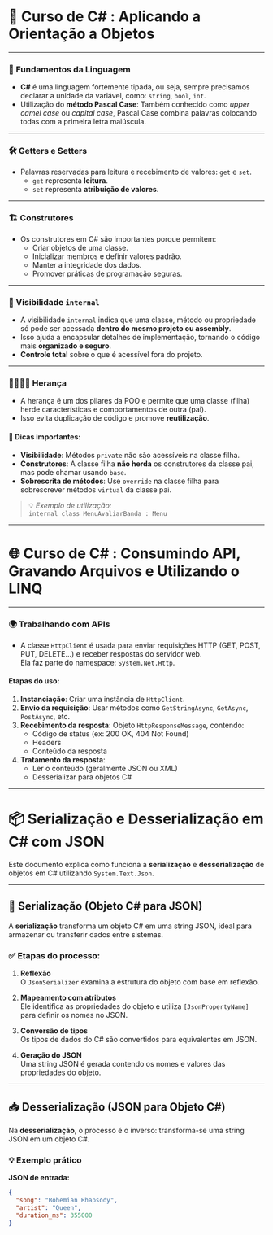# 📘 Curso de C# : Aplicando a Orientação a Objetos

---

### 🧠 Fundamentos da Linguagem

- **C#** é uma linguagem fortemente tipada, ou seja, sempre precisamos declarar a unidade da variável, como: `string`, `bool`, `int`.
- Utilização do **método Pascal Case**: Também conhecido como *upper camel case* ou *capital case*, Pascal Case combina palavras colocando todas com a primeira letra maiúscula.

---

### 🛠️ Getters e Setters

- Palavras reservadas para leitura e recebimento de valores: `get` e `set`.
  - `get` representa **leitura**.
  - `set` representa **atribuição de valores**.

---

### 🏗️ Construtores

- Os construtores em C# são importantes porque permitem:
  - Criar objetos de uma classe.
  - Inicializar membros e definir valores padrão.
  - Manter a integridade dos dados.
  - Promover práticas de programação seguras.

---

### 🔐 Visibilidade `internal`

- A visibilidade `internal` indica que uma classe, método ou propriedade só pode ser acessada **dentro do mesmo projeto ou assembly**.
- Isso ajuda a encapsular detalhes de implementação, tornando o código mais **organizado e seguro**.
- **Controle total** sobre o que é acessível fora do projeto.

---

### 👨‍👩‍👧‍👦 Herança

- A herança é um dos pilares da POO e permite que uma classe (filha) herde características e comportamentos de outra (pai).
- Isso evita duplicação de código e promove **reutilização**.

#### 📌 Dicas importantes:

- **Visibilidade**: Métodos `private` não são acessíveis na classe filha.
- **Construtores**: A classe filha **não herda** os construtores da classe pai, mas pode chamar usando `base`.
- **Sobrescrita de métodos**: Use `override` na classe filha para sobrescrever métodos `virtual` da classe pai.

> 💡 *Exemplo de utilização:*  
> `internal class MenuAvaliarBanda : Menu`

---

# 🌐 Curso de C# : Consumindo API, Gravando Arquivos e Utilizando o LINQ

---

### 🌍 Trabalhando com APIs

- A classe `HttpClient` é usada para enviar requisições HTTP (GET, POST, PUT, DELETE...) e receber respostas do servidor web.  
  Ela faz parte do namespace: `System.Net.Http`.

#### Etapas do uso:

1. **Instanciação**: Criar uma instância de `HttpClient`.
2. **Envio da requisição**: Usar métodos como `GetStringAsync`, `GetAsync`, `PostAsync`, etc.
3. **Recebimento da resposta**: Objeto `HttpResponseMessage`, contendo:
   - Código de status (ex: 200 OK, 404 Not Found)
   - Headers
   - Conteúdo da resposta
4. **Tratamento da resposta**:
   - Ler o conteúdo (geralmente JSON ou XML)
   - Desserializar para objetos C#

---

# 📦 Serialização e Desserialização em C# com JSON

Este documento explica como funciona a **serialização** e **desserialização** de objetos em C# utilizando `System.Text.Json`.

---

## 🔄 Serialização (Objeto C# para JSON)

A **serialização** transforma um objeto C# em uma string JSON, ideal para armazenar ou transferir dados entre sistemas.

### ✅ Etapas do processo:

1. **Reflexão**  
   O `JsonSerializer` examina a estrutura do objeto com base em reflexão.

2. **Mapeamento com atributos**  
   Ele identifica as propriedades do objeto e utiliza `[JsonPropertyName]` para definir os nomes no JSON.

3. **Conversão de tipos**  
   Os tipos de dados do C# são convertidos para equivalentes em JSON.

4. **Geração do JSON**  
   Uma string JSON é gerada contendo os nomes e valores das propriedades do objeto.

---

## 📥 Desserialização (JSON para Objeto C#)

Na **desserialização**, o processo é o inverso: transforma-se uma string JSON em um objeto C#.

### 💡 Exemplo prático

**JSON de entrada:**

```json
{
  "song": "Bohemian Rhapsody",
  "artist": "Queen",
  "duration_ms": 355000
}